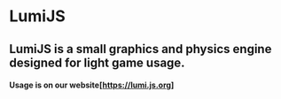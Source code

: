 # LumiJS
## LumiJS is a small graphics and physics engine designed for light game usage.
#### Usage is on our website[https://lumi.js.org]
